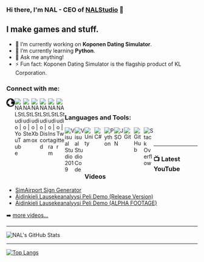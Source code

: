 ### Hi there, I'm NAL - CEO of [NALStudio][website] 👋

## I make games and stuff.
- 🔭 I’m currently working on <b>Koponen Dating Simulator</b>.
- 🌱 I’m currently learning <b>Python</b>.
- 💬 Ask me anything!
- ⚡ Fun fact: Koponen Dating Simulator is the flagship product of KL Corporation.

### Connect with me:

[<img align="left" alt="NALStudio.tk" width="22px" src="https://raw.githubusercontent.com/iconic/open-iconic/master/svg/globe.svg" />][website]
[<img align="left" alt="NALStudio | YouTube" width="22px" src="https://cdn.jsdelivr.net/npm/simple-icons@3.12.4/icons/youtube.svg" />][youtube]
[<img align="left" alt="NALStudio | Steam" width="22px" src="https://cdn.jsdelivr.net/npm/simple-icons@3.12.4/icons/steam.svg" />][steam]
[<img align="left" alt="NALStudio | Xbox" width="22px" src="https://cdn.jsdelivr.net/npm/simple-icons@3.12.4/icons/xbox.svg" />][xbox]
[<img align="left" alt="NALStudio | Discord" width="22px" src="https://cdn.jsdelivr.net/npm/simple-icons@3.12.4/icons/discord.svg" />][discord]
[<img align="left" alt="NALStudio | Instagram" width="22px" src="https://cdn.jsdelivr.net/npm/simple-icons@3.12.4/icons/instagram.svg" />][instagram]
[<img align="left" alt="NALStudio | Twitter" width="22px" src="https://cdn.jsdelivr.net/npm/simple-icons@3.12.4/icons/twitter.svg" />][twitter]

<br />

### Languages and Tools:

[<img align="left" alt="Visual Studio 2019" width="26px" src="https://upload.wikimedia.org/wikipedia/commons/5/59/Visual_Studio_Icon_2019.svg" />][vsLink]
[<img align="left" alt="Visual Studio Code" width="26px" src="https://upload.wikimedia.org/wikipedia/commons/9/9a/Visual_Studio_Code_1.35_icon.svg" />][vscodeLink]
[<img align="left" alt="Unity" width="26px" src="https://cdn4.iconfinder.com/data/icons/logos-brands-5/24/unity-512.png" />][unityLink]
[<img align="left" alt="C#" width="26px" src="https://upload.wikimedia.org/wikipedia/commons/7/7a/C_Sharp_logo.svg" />][csharpLink]
[<img align="left" alt="Python" width="26px" src="https://upload.wikimedia.org/wikipedia/commons/c/c3/Python-logo-notext.svg" />][pythonLink]
[<img align="left" alt="JSON" width="26px" src="https://upload.wikimedia.org/wikipedia/commons/c/c9/JSON_vector_logo.svg" />][jsonLink]
[<img align="left" alt="Git" width="26px" src="https://upload.wikimedia.org/wikipedia/commons/e/e0/Git-logo.svg" />][gitLink]
[<img align="left" alt="GitHub" width="26px" src="https://upload.wikimedia.org/wikipedia/commons/a/ae/Github-desktop-logo-symbol.svg" />][gitHubLink]
[<img align="left" alt="Stack Overflow" width="26px" src="https://upload.wikimedia.org/wikipedia/commons/e/ef/Stack_Overflow_icon.svg" />][stackOverflowLink]

<br />
<br />

---

### 📺 Latest YouTube Videos
<!-- YOUTUBE:START -->
- [SimAirport Sign Generator](https://www.youtube.com/watch?v=cwrzWckmiQs)
- [Äidinkieli Lausekeanalyysi Peli Demo (Release Version)](https://www.youtube.com/watch?v=sLi4CjvYsEw)
- [Äidinkieli Lausekeanalyysi Peli Demo (ALPHA FOOTAGE)](https://www.youtube.com/watch?v=tqIGCBIscvs)
<!-- YOUTUBE:END -->

➡️ [more videos...][youtube]

---

[<img align="left" alt="NAL's GitHub Stats" src="https://github-readme-stats.codestackr.vercel.app/api?username=NALStudio&show_icons=true&hide_border=true&count_private=true" />][github]

<br />

---

[![Top Langs](https://github-readme-stats.vercel.app/api/top-langs/?username=NALStudio&layout=compact)][github]

[github]: https://github.com/NALStudio

[website]: http://NALStudio.tk
[youtube]: https://www.youtube.com/channel/UCNksI7dqXOdOisfD0Ps3oKg
[steam]: https://steamcommunity.com/id/NALStudio
[xbox]: https://www.xbox.com
[discord]: https://discord.com/users/340460001564819456
[instagram]: https://instagram.com/niko.a.leinonen
[twitter]: https://twitter.com/NAL_Studio

[vsLink]: https://visualstudio.com
[vscodeLink]: https://code.visualstudio.com
[unityLink]: https://unity.com
[csharpLink]: https://en.wikipedia.org/wiki/C_Sharp_(programming_language)
[pythonLink]: https://www.python.org
[jsonLink]: https://www.json.org
[gitLink]: https://git-scm.com
[gitHubLink]: https://github.com
[stackOverflowLink]: https://stackoverflow.com

